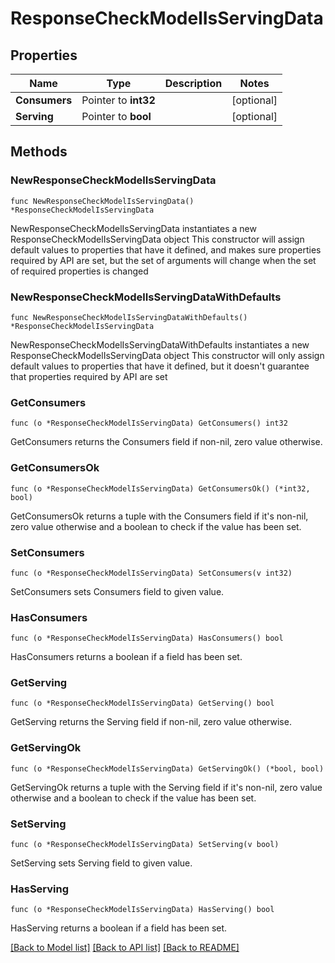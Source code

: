 # ResponseCheckModelIsServingData

## Properties

Name | Type | Description | Notes
------------ | ------------- | ------------- | -------------
**Consumers** | Pointer to **int32** |  | [optional] 
**Serving** | Pointer to **bool** |  | [optional] 

## Methods

### NewResponseCheckModelIsServingData

`func NewResponseCheckModelIsServingData() *ResponseCheckModelIsServingData`

NewResponseCheckModelIsServingData instantiates a new ResponseCheckModelIsServingData object
This constructor will assign default values to properties that have it defined,
and makes sure properties required by API are set, but the set of arguments
will change when the set of required properties is changed

### NewResponseCheckModelIsServingDataWithDefaults

`func NewResponseCheckModelIsServingDataWithDefaults() *ResponseCheckModelIsServingData`

NewResponseCheckModelIsServingDataWithDefaults instantiates a new ResponseCheckModelIsServingData object
This constructor will only assign default values to properties that have it defined,
but it doesn't guarantee that properties required by API are set

### GetConsumers

`func (o *ResponseCheckModelIsServingData) GetConsumers() int32`

GetConsumers returns the Consumers field if non-nil, zero value otherwise.

### GetConsumersOk

`func (o *ResponseCheckModelIsServingData) GetConsumersOk() (*int32, bool)`

GetConsumersOk returns a tuple with the Consumers field if it's non-nil, zero value otherwise
and a boolean to check if the value has been set.

### SetConsumers

`func (o *ResponseCheckModelIsServingData) SetConsumers(v int32)`

SetConsumers sets Consumers field to given value.

### HasConsumers

`func (o *ResponseCheckModelIsServingData) HasConsumers() bool`

HasConsumers returns a boolean if a field has been set.

### GetServing

`func (o *ResponseCheckModelIsServingData) GetServing() bool`

GetServing returns the Serving field if non-nil, zero value otherwise.

### GetServingOk

`func (o *ResponseCheckModelIsServingData) GetServingOk() (*bool, bool)`

GetServingOk returns a tuple with the Serving field if it's non-nil, zero value otherwise
and a boolean to check if the value has been set.

### SetServing

`func (o *ResponseCheckModelIsServingData) SetServing(v bool)`

SetServing sets Serving field to given value.

### HasServing

`func (o *ResponseCheckModelIsServingData) HasServing() bool`

HasServing returns a boolean if a field has been set.


[[Back to Model list]](../README.md#documentation-for-models) [[Back to API list]](../README.md#documentation-for-api-endpoints) [[Back to README]](../README.md)


